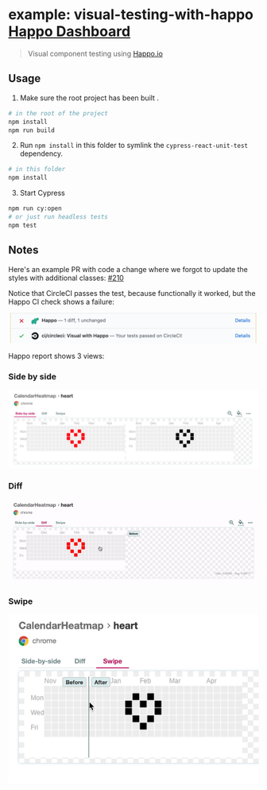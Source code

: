 <!-- markdown-link-check-disable -->

# example: visual-testing-with-happo [Happo Dashboard](https://happo.io/a/340/dashboard)

<!-- markdown-link-check-enable -->

> Visual component testing using [Happo.io](https://docs.happo.io/docs/cypress)

## Usage

1. Make sure the root project has been built .

```bash
# in the root of the project
npm install
npm run build
```

2. Run `npm install` in this folder to symlink the `cypress-react-unit-test` dependency.

```bash
# in this folder
npm install
```

3. Start Cypress

```bash
npm run cy:open
# or just run headless tests
npm test
```

## Notes

Here's an example PR with code a change where we forgot to update the styles with additional classes: [#210](https://github.com/bahmutov/cypress-react-unit-test/pull/210)

Notice that CircleCI passes the test, because functionally it worked, but the Happo CI check shows a failure:

![CI checks](images/ci.png)

Happo report shows 3 views:

### Side by side

![Side by side view](images/side-by-side.png)

### Diff

![Diff view](images/diff.gif)

### Swipe

![Swipe view](images/swipe.gif)
